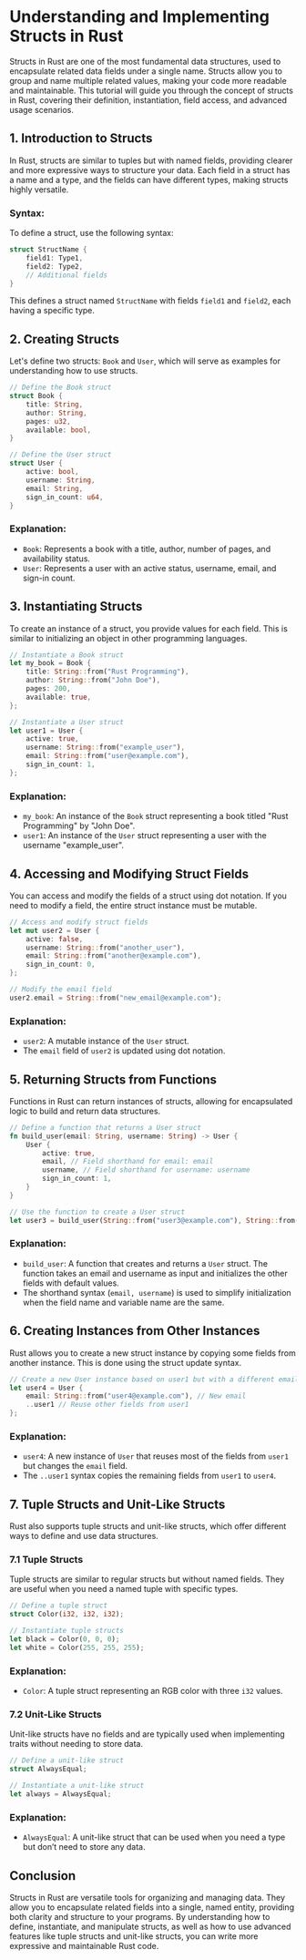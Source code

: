 # Understanding and Implementing Structs in Rust

Structs in Rust are one of the most fundamental data structures, used to encapsulate related data fields under a single name. Structs allow you to group and name multiple related values, making your code more readable and maintainable. This tutorial will guide you through the concept of structs in Rust, covering their definition, instantiation, field access, and advanced usage scenarios.

## 1. Introduction to Structs

In Rust, structs are similar to tuples but with named fields, providing clearer and more expressive ways to structure your data. Each field in a struct has a name and a type, and the fields can have different types, making structs highly versatile.

### Syntax:

To define a struct, use the following syntax:

```rust
struct StructName {
    field1: Type1,
    field2: Type2,
    // Additional fields
}
```

This defines a struct named `StructName` with fields `field1` and `field2`, each having a specific type.

## 2. Creating Structs

Let's define two structs: `Book` and `User`, which will serve as examples for understanding how to use structs.

```rust
// Define the Book struct
struct Book {
    title: String,
    author: String,
    pages: u32,
    available: bool,
}

// Define the User struct
struct User {
    active: bool,
    username: String,
    email: String,
    sign_in_count: u64,
}
```

### Explanation:
- `Book`: Represents a book with a title, author, number of pages, and availability status.
- `User`: Represents a user with an active status, username, email, and sign-in count.

## 3. Instantiating Structs

To create an instance of a struct, you provide values for each field. This is similar to initializing an object in other programming languages.

```rust
// Instantiate a Book struct
let my_book = Book {
    title: String::from("Rust Programming"),
    author: String::from("John Doe"),
    pages: 200,
    available: true,
};

// Instantiate a User struct
let user1 = User {
    active: true,
    username: String::from("example_user"),
    email: String::from("user@example.com"),
    sign_in_count: 1,
};
```

### Explanation:
- `my_book`: An instance of the `Book` struct representing a book titled "Rust Programming" by "John Doe".
- `user1`: An instance of the `User` struct representing a user with the username "example_user".

## 4. Accessing and Modifying Struct Fields

You can access and modify the fields of a struct using dot notation. If you need to modify a field, the entire struct instance must be mutable.

```rust
// Access and modify struct fields
let mut user2 = User {
    active: false,
    username: String::from("another_user"),
    email: String::from("another@example.com"),
    sign_in_count: 0,
};

// Modify the email field
user2.email = String::from("new_email@example.com");
```

### Explanation:
- `user2`: A mutable instance of the `User` struct.
- The `email` field of `user2` is updated using dot notation.

## 5. Returning Structs from Functions

Functions in Rust can return instances of structs, allowing for encapsulated logic to build and return data structures.

```rust
// Define a function that returns a User struct
fn build_user(email: String, username: String) -> User {
    User {
        active: true,
        email, // Field shorthand for email: email
        username, // Field shorthand for username: username
        sign_in_count: 1,
    }
}

// Use the function to create a User struct
let user3 = build_user(String::from("user3@example.com"), String::from("user3"));
```

### Explanation:
- `build_user`: A function that creates and returns a `User` struct. The function takes an email and username as input and initializes the other fields with default values.
- The shorthand syntax (`email, username`) is used to simplify initialization when the field name and variable name are the same.

## 6. Creating Instances from Other Instances

Rust allows you to create a new struct instance by copying some fields from another instance. This is done using the struct update syntax.

```rust
// Create a new User instance based on user1 but with a different email
let user4 = User {
    email: String::from("user4@example.com"), // New email
    ..user1 // Reuse other fields from user1
};
```

### Explanation:
- `user4`: A new instance of `User` that reuses most of the fields from `user1` but changes the `email` field.
- The `..user1` syntax copies the remaining fields from `user1` to `user4`.

## 7. Tuple Structs and Unit-Like Structs

Rust also supports tuple structs and unit-like structs, which offer different ways to define and use data structures.

### 7.1 Tuple Structs

Tuple structs are similar to regular structs but without named fields. They are useful when you need a named tuple with specific types.

```rust
// Define a tuple struct
struct Color(i32, i32, i32);

// Instantiate tuple structs
let black = Color(0, 0, 0);
let white = Color(255, 255, 255);
```

### Explanation:
- `Color`: A tuple struct representing an RGB color with three `i32` values.

### 7.2 Unit-Like Structs

Unit-like structs have no fields and are typically used when implementing traits without needing to store data.

```rust
// Define a unit-like struct
struct AlwaysEqual;

// Instantiate a unit-like struct
let always = AlwaysEqual;
```

### Explanation:
- `AlwaysEqual`: A unit-like struct that can be used when you need a type but don’t need to store any data.

## Conclusion

Structs in Rust are versatile tools for organizing and managing data. They allow you to encapsulate related fields into a single, named entity, providing both clarity and structure to your programs. By understanding how to define, instantiate, and manipulate structs, as well as how to use advanced features like tuple structs and unit-like structs, you can write more expressive and maintainable Rust code.